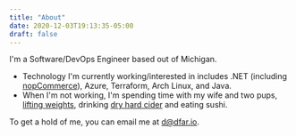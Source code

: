 ```yaml
---
title: "About"
date: 2020-12-03T19:13:35-05:00
draft: false
---
```


I'm a Software/DevOps Engineer based out of Michigan. 

* Technology I'm currently working/interested in includes .NET (including [nopCommerce](https://www.nopcommerce.com/en)), Azure, Terraform,
Arch Linux, and Java.
* When I'm not working, I'm spending time with my wife and two pups,
[lifting weights](/wl-log), drinking [dry hard cider](/cider)
and eating sushi.

To get a hold of me, you can email me at <d@dfar.io>.
